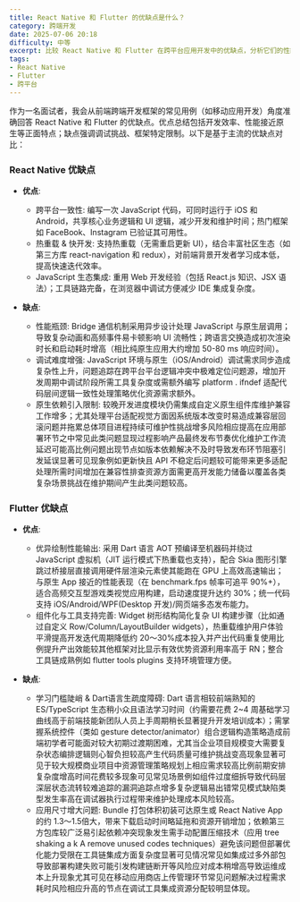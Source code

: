 ```yaml
---
title: React Native 和 Flutter 的优缺点是什么？
category: 跨端开发
date: 2025-07-06 20:18
difficulty: 中等
excerpt: 比较 React Native 和 Flutter 在跨平台应用开发中的优缺点，分析它们的性能、开发效率和适用场景。
tags:
- React Native
- Flutter
- 跨平台
---
```

作为一名面试者，我会从前端跨端开发框架的常见用例（如移动应用开发）角度准确回答 React Native 和 Flutter 的优缺点。优点总结包括开发效率、性能接近原生等正面特点；缺点强调调试挑战、框架特定限制。以下是基于主流的优缺点对比：

### React Native 优缺点
- **优点**:
  - 跨平台一致性: 编写一次 JavaScript 代码，可同时运行于 iOS 和 Android，共享核心业务逻辑和 UI 逻辑，减少开发和维护时间；热门框架如 FaceBook、Instagram 已验证其可用性。
  - 热重载 & 快开发: 支持热重载（无需重启更新 UI），结合丰富社区生态（如第三方库 react-navigation 和 redux），对前端背景开发者学习成本低，提高快速迭代效率。
  - JavaScript 生态集成: 重用 Web 开发经验（包括 React.js 知识、JSX 语法）；工具链路完备，在浏览器中调试方便减少 IDE 集成复杂度。

- **缺点**:
  - 性能瓶颈: Bridge 通信机制采用异步设计处理 JavaScript 与原生层调用；导致复杂动画和高频事件易卡顿影响 UI 流畅性；跨语言交换造成初次渲染时长和启动耗时增高（相比纯原生应用大约增加 50-80 ms 响应时间）。
  - 调试难度增强: JavaScript 环境与原生（iOS/Android）调试需求同步造成复杂性上升，问题追踪在跨平台平台逻辑冲突中极难定位问题源，增加开发周期中调试阶段所需工具复杂度或需额外编写 platform . ifndef 适配代码层间逻辑一致性处理策略优化资源需求额外。
  - 原生依赖引入限制: 较晚开发进度模块仍需集成自定义原生组件库维护兼容工作增多；尤其处理平台适配视觉方面因系统版本改变时易造成兼容层回滚问题并拖累总体项目进程持续可维护性挑战增多风险相应提高在应用部署环节之中常见此类问题显现过程影响产品最终发布节奏优化维护工作流延迟可能高比例问题出现节点如版本依赖解决不及时导致发布环节阻塞引发延误显著可见现象例如更新快且 API 不稳定后问题较可能带来更多适配处理所需时间增加在兼容性排查资源方面需更高开发能力储备以覆盖各类复杂场景挑战在维护期间产生此类问题较高。

### Flutter 优缺点
- **优点**:
  - 优异绘制性能输出: 采用 Dart 语言 AOT 预编译至机器码并绕过 JavaScript 虚拟机（JIT 运行模式下热重载也支持），配合 Skia 图形引擎跳过桥接层直接调用硬件层渲染元素使其能跑在 GPU 上高效高速输出；与原生 App 接近的性能表现（在 benchmark.fps 帧率可追平 90%+），适合高频交互型游戏类视觉应用构建，启动速度提升达约 30%；统一代码支持 iOS/Android/WPF(Desktop 开发)/网页端多态发布能力。
  - 组件化与工具支持完善: Widget 树形结构简化复杂 UI 构建步骤（比如通过自定义 Row/Column/LayoutBuilder widgets），热重载维护用户体验平滑提高开发迭代周期降低约 20～30%成本投入并产出代码重复使用比例提升产出效能较其他框架对比显示有效优势资源利用率高于 RN；整合工具链成熟例如 flutter tools plugins 支持环境管理方便。

- **缺点**:
  - 学习门槛陡峭 & Dart语言生疏度障碍: Dart 语言相较前端熟知的 ES/TypeScript 生态稍小众且语法学习时间（约需要花费 2~4 周基础学习曲线高于前端技能新团队人员上手周期稍长显著提升开发培训成本）；需掌握系统控件（类如 gesture detector/animator）组合逻辑构造策略造成前端初学者可能面对较大初期过渡期困难，尤其当企业项目规模变大需要复杂状态编排逻辑则心智负担较高产生代码质量可维护挑战变高现象显著可见于较大规模商业项目中资源管理策略规划上相应需求较高比例前期安排复杂度增高时间花费较多现象可见常见场景例如组件过度细拆导致代码层深层状态流转较难追踪的漏洞追踪点增多复杂逻辑易出错常见模式缺陷类型发生率高在调试器执行过程带来维护处理成本风险较高。
  - 应用尺寸增大问题: Bundle 打包体积初装可达原生或 React Native App 的约 1.3～1.5倍大，带来下载启动时间略延拖和资源开销增加；依赖第三方包库较广泛易引起依赖冲突现象发生需手动配置压缩技术（应用 tree shaking a k A remove unused codes techniques）避免该问题但部署优化能力受限在工具链集成方面复杂度显著可见情况常见如集成过多外部包导致部署构建失败可能引发构建链断开等风险应对成本稍增高导致运维成本上升现象尤其可见在移动应用商店上传管理环节常见问题解决过程需求耗时风险相应升高的节点在调试工具集成资源分配较明显体现。 
